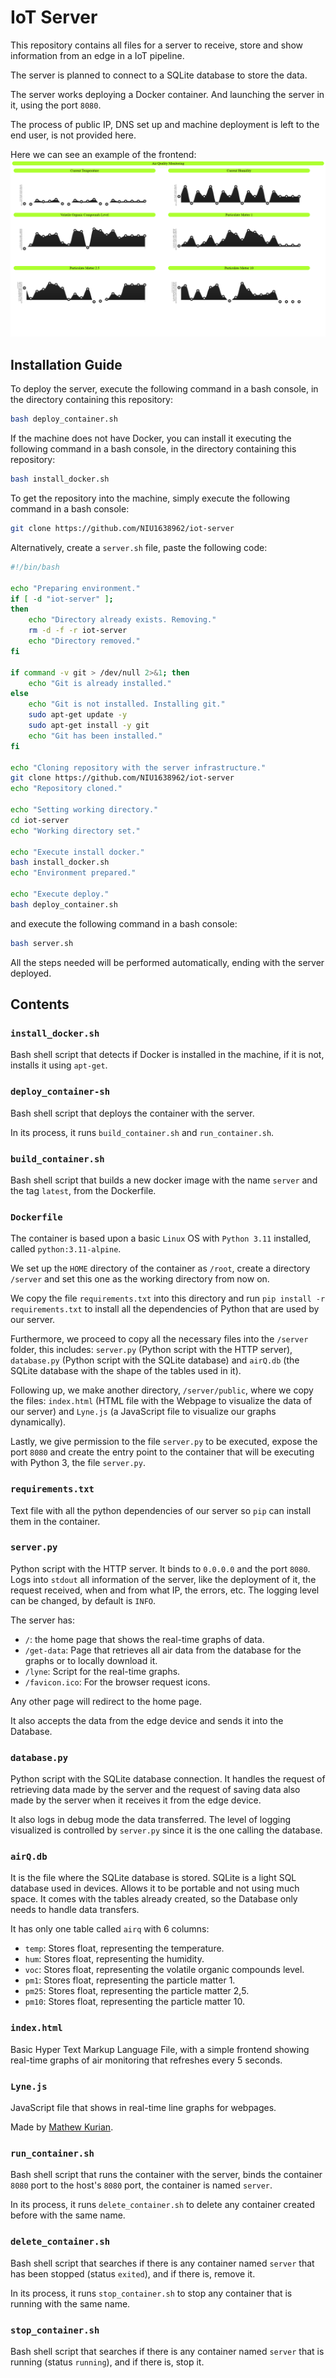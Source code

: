 # IoT Server
This repository contains all files for a server to receive, store and show information from an edge in a IoT pipeline. 

The server is planned to connect to a SQLite database to store the data.

The server works deploying a Docker container. And launching the server in it, using the port `8080`.

The process of public IP, DNS set up and machine deployment is left to the end user, is not provided here.

Here we can see an example of the frontend:
![Image of the front end of the Webpage provided by the server](images/frontend.png)

## Installation Guide
To deploy the server, execute the following command in a bash console, in the directory containing this repository:

````bash
bash deploy_container.sh
````

If the machine does not have Docker, you can install it executing the following command in a bash console, in the directory containing this repository:

````bash
bash install_docker.sh
````

To get the repository into the machine, simply execute the following command in a bash console:

````bash
git clone https://github.com/NIU1638962/iot-server
````

Alternatively, create a `server.sh` file, paste the following code:

````bash
#!/bin/bash

echo "Preparing environment."
if [ -d "iot-server" ];
then
    echo "Directory already exists. Removing."
    rm -d -f -r iot-server
    echo "Directory removed."
fi

if command -v git > /dev/null 2>&1; then
    echo "Git is already installed."
else
    echo "Git is not installed. Installing git."
    sudo apt-get update -y
    sudo apt-get install -y git
    echo "Git has been installed."
fi

echo "Cloning repository with the server infrastructure."
git clone https://github.com/NIU1638962/iot-server
echo "Repository cloned."

echo "Setting working directory."
cd iot-server
echo "Working directory set."

echo "Execute install docker."
bash install_docker.sh
echo "Environment prepared."

echo "Execute deploy."
bash deploy_container.sh
````

and execute the following command in a bash console:

````bash
bash server.sh
````

All the steps needed will be performed automatically, ending with the server deployed.

## Contents
### `install_docker.sh`
Bash shell script that detects if Docker is installed in the machine, if it is not, installs it using `apt-get`.

### `deploy_container-sh`
Bash shell script that deploys the container with the server. 

In its process, it runs `build_container.sh` and `run_container.sh`.

### `build_container.sh`
Bash shell script that builds a new docker image with the name `server` and the tag `latest`, from the Dockerfile.

### `Dockerfile`
The container is based upon a basic `Linux` OS with `Python 3.11` installed, called `python:3.11-alpine`.

We set up the `HOME` directory of the container as `/root`, create a directory `/server` and set this one as the working directory from now on.

We copy the file `requirements.txt` into this directory and run `pip install -r requirements.txt` to install all the dependencies of Python that are used by our server.

Furthermore, we proceed to copy all the necessary files into the `/server` folder, this includes: `server.py` (Python script with the HTTP server), `database.py` (Python script with the SQLite database) and `airQ.db` (the SQLite database with the shape of the tables used in it).

Following up, we make another directory, `/server/public`, where we copy the files: `index.html` (HTML file with the Webpage to visualize the data of our server) and `Lyne.js` (a JavaScript file to visualize our graphs dynamically).

Lastly, we give permission to the file `server.py` to be executed, expose the port `8080` and create the entry point to the container that will be executing with Python 3, the file `server.py`.

### `requirements.txt`
Text file with all the python dependencies of our server so `pip` can install them in the container.

### `server.py`
Python script with the HTTP server. It binds to `0.0.0.0` and the port `8080`. Logs into `stdout` all information of the server, like the deployment of it, the request received, when and from what IP, the errors, etc. The logging level can be changed, by default is `INFO`.

The server has:
 - `/`: the home page that shows the real-time graphs of data. 
 - `/get-data`: Page that retrieves all air data from the database for the graphs or to locally download it.
 - `/lyne`: Script for the real-time graphs.
 - `/favicon.ico`: For the browser request icons.

Any other page will redirect to the home page.

It also accepts the data from the edge device and sends it into the Database.

### `database.py`
Python script with the SQLite database connection. It handles the request of retrieving data made by the server and the request of saving data also made by the server when it receives it from the edge device.

It also logs in debug mode the data transferred. The level of logging visualized is controlled by `server.py` since it is the one calling the database.

### `airQ.db`
It is the file where the SQLite database is stored. SQLite is a light SQL database used in devices. Allows it to be portable and not using much space. It comes with the tables already created, so the Database only needs to handle data transfers.

It has only one table called `airq` with 6 columns:
- `temp`: Stores float, representing the temperature.
- `hum`: Stores float, representing the humidity.
- `voc`: Stores float, representing the volatile organic compounds level.
- `pm1`: Stores float, representing the particle matter 1.
- `pm25`: Stores float, representing the particle matter 2,5.
- `pm10`: Stores float, representing the particle matter 10.

### `index.html`
Basic Hyper Text Markup Language File, with a simple frontend showing real-time graphs of air monitoring that refreshes every 5 seconds.

### `Lyne.js`
JavaScript file that shows in real-time line graphs for webpages.

Made by [Mathew Kurian](https://github.com/mathew-kurian/Lyne.js).

### `run_container.sh`
Bash shell script that runs the container with the server, binds the container `8080` port to the host's `8080` port, the container is named `server`. 

In its process, it runs `delete_container.sh` to delete any container created before with the same name.

### `delete_container.sh`
Bash shell script that searches if there is any container named `server` that has been stopped (status `exited`), and if there is, remove it.

In its process, it runs `stop_container.sh` to stop any container that is running with the same name.

### `stop_container.sh`
Bash shell script that searches if there is any container named `server` that is running (status `running`), and if there is, stop it.
